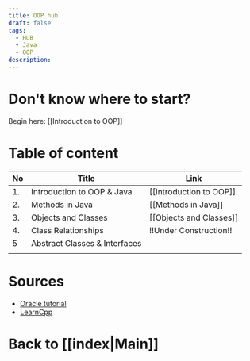 ```yaml
---
title: OOP hub
draft: false
tags:
  - HUB
  - Java
  - OOP
description:
---
```

# Don't know where to start?
Begin here: [[Introduction to OOP]]

# Table of content

| No  | Title                         | Link                    |
| --- | ----------------------------- | ----------------------- |
| 1.  | Introduction to OOP & Java    | [[Introduction to OOP]] |
| 2.  | Methods in Java               | [[Methods in Java]]     |
| 3.  | Objects and Classes           | [[Objects and Classes]] |
| 4.  | Class Relationships           | !!Under Construction!!  |
| 5   | Abstract Classes & Interfaces |                         |
|     |                               |                         |
# Sources
- [Oracle tutorial](https://docs.oracle.com/javase/tutorial/java/index.html)
- [LearnCpp](https://www.learncpp.com/cpp-tutorial/introduction-to-object-oriented-programming/)

# Back to [[index|Main]]